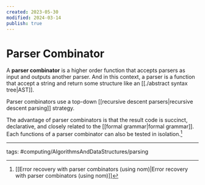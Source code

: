 ```yaml
---
created: 2023-05-30
modified: 2024-03-14
publish: true
---
```


# Parser Combinator
A **parser combinator** is a higher order function that accepts parsers as input and outputs another parser. And in this context, a parser is a function that accept a string and return some structure like an [[./abstract syntax tree|AST]].

Parser combinators use a top-down [[recursive descent parsers|recursive descent parsing]] strategy.

The advantage of parser combinators is that the result code is succinct, declarative, and closely related to the [[formal grammar|formal grammar]]. Each functions of a parser combinator can also be tested in isolation.[^1]

---
tags: #computing/AlgorithmsAndDataStructures/parsing 

[^1]: [[Error recovery with parser combinators (using nom)|Error recovery with parser combinators (using nom)]]